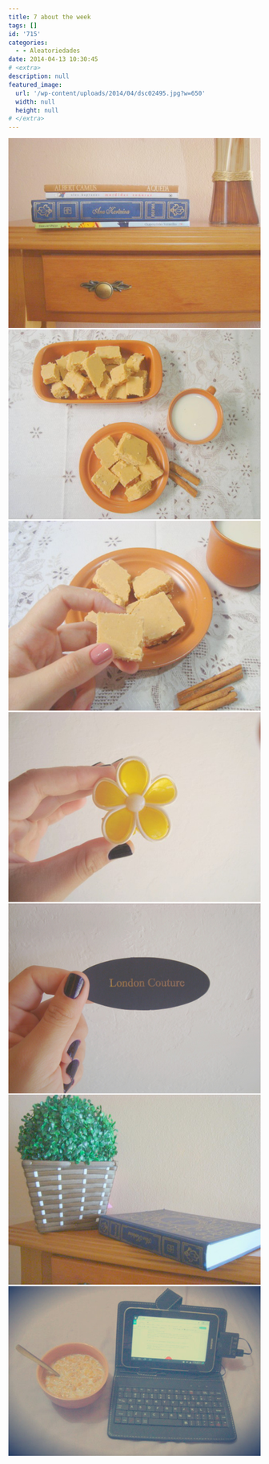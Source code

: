 ```yaml
---
title: 7 about the week
tags: []
id: '715'
categories:
  - - Aleatoriedades
date: 2014-04-13 10:30:45
# <extra>
description: null
featured_image: 
  url: '/wp-content/uploads/2014/04/dsc02495.jpg?w=650'
  width: null
  height: null
# </extra>
---
```


[![Image](/wp-content/uploads/2014/04/dsc02495.jpg?w=650)](/wp-content/uploads/2014/04/dsc02495.jpg) [![Image](/wp-content/uploads/2014/04/dsc02544.jpg?w=650)](/wp-content/uploads/2014/04/dsc02544.jpg) [![Image](/wp-content/uploads/2014/04/dsc02548.jpg?w=650)](/wp-content/uploads/2014/04/dsc02548.jpg) [![Image](/wp-content/uploads/2014/04/dsc02498.jpg?w=650)](/wp-content/uploads/2014/04/dsc02498.jpg) [![Image](/wp-content/uploads/2014/04/dsc02494.jpg?w=650)](/wp-content/uploads/2014/04/dsc02494.jpg) [![Image](/wp-content/uploads/2014/04/dsc02445.jpg?w=650)](/wp-content/uploads/2014/04/dsc02445.jpg) [![Image](/wp-content/uploads/2014/04/dsc02500.jpg?w=650)](/wp-content/uploads/2014/04/dsc02500.jpg)
